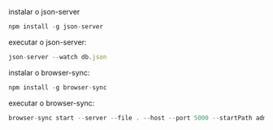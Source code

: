 instalar o json-server
```js
npm install -g json-server
```

executar o json-server:
```js
json-server --watch db.json
```

instalar o browser-sync: 
```js
npm install -g browser-sync
```

executar o browser-sync:
```js
browser-sync start --server --file . --host --port 5000 --startPath admin/telas/lista_cliente.html
```